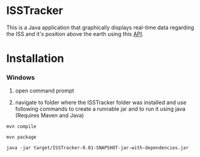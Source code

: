 # ISSTracker
  This is a Java application that graphically displays real-time data regarding the ISS and it's position above the earth using this [API](https://wheretheiss.at/w/developer). 
  

# Installation
### Windows
  1. open command prompt

  2. navigate to folder where the ISSTracker folder was installed and use following commands to create a runnable jar and to run it using java (Requires Maven and Java)

  ```
  mvn compile
  
  mvn package
  
  java -jar target/ISSTracker-0.01-SNAPSHOT-jar-with-dependencies.jar
  ```
